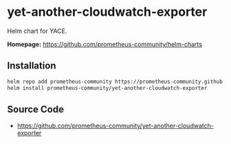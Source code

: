 # yet-another-cloudwatch-exporter

Helm chart for YACE.

**Homepage:** <https://github.com/prometheus-community/helm-charts>

## Installation

```sh
helm repo add prometheus-community https://prometheus-community.github.io/helm-charts
helm install prometheus-community/yet-another-cloudwatch-exporter
```

## Source Code

* <https://github.com/prometheus-community/yet-another-cloudwatch-exporter>
